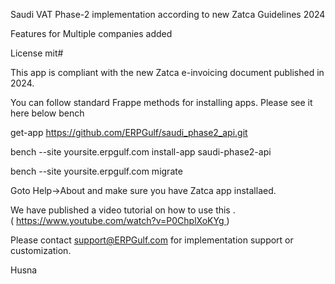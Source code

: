 

Saudi VAT Phase-2 implementation according to new Zatca Guidelines 2024

Features for Multiple companies added

License mit#

This app is compliant with the new Zatca e-invoicing document published in 2024.

You can follow standard Frappe methods for installing apps. Please see it here below bench 

get-app https://github.com/ERPGulf/saudi_phase2_api.git

bench --site yoursite.erpgulf.com install-app saudi-phase2-api

bench --site yoursite.erpgulf.com migrate

Goto Help->About and make sure you have Zatca app installaed.

We have published a video tutorial on how to use this . ( https://www.youtube.com/watch?v=P0ChplXoKYg )

Please contact support@ERPGulf.com for implementation support or customization.

Husna
